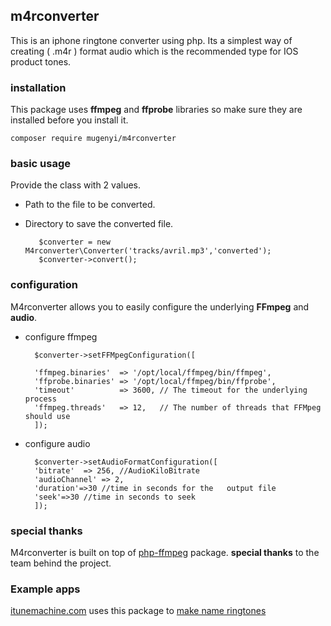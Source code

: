 ## m4rconverter

This is an iphone ringtone converter using php. Its a simplest way of creating ( .m4r ) format audio which is the recommended type for IOS product tones.

### installation
This package uses  __ffmpeg__ and __ffprobe__ libraries so make sure they are installed before you install it.

    composer require mugenyi/m4rconverter

### basic usage
Provide the class with 2 values.
* Path to the file to be converted.
* Directory to save the converted file.

         $converter = new M4rconverter\Converter('tracks/avril.mp3','converted');
         $converter->convert();


### configuration
M4rconverter allows you to easily configure the underlying __FFmpeg__  and  __audio__.
* configure ffmpeg

        $converter->setFFMpegConfiguration([

        'ffmpeg.binaries'  => '/opt/local/ffmpeg/bin/ffmpeg',
        'ffprobe.binaries' => '/opt/local/ffmpeg/bin/ffprobe',
        'timeout'          => 3600, // The timeout for the underlying process
        'ffmpeg.threads'   => 12,   // The number of threads that FFMpeg should use
        ]);

* configure audio

        $converter->setAudioFormatConfiguration([
        'bitrate'  => 256, //AudioKiloBitrate
        'audioChannel' => 2,
        'duration'=>30 //time in seconds for the   output file
        'seek'=>30 //time in seconds to seek
        ]);

### special thanks
M4rconverter is built on top of [php-ffmpeg](https://github.com/PHP-FFMpeg/PHP-FFMpeg) package. __special thanks__ to the team behind the project.

### Example apps

[itunemachine.com](https://itunemachine.com/) uses this package to [make name ringtones](https://itunemachine.com/name-ringtone/maker) 
